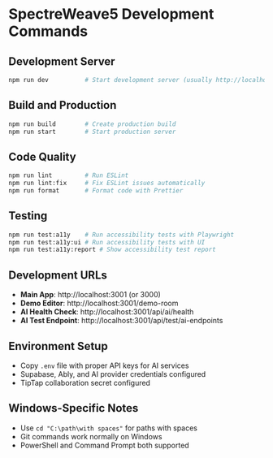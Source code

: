 # SpectreWeave5 Development Commands

## Development Server
```bash
npm run dev          # Start development server (usually http://localhost:3000 or 3001)
```

## Build and Production
```bash
npm run build        # Create production build
npm run start        # Start production server
```

## Code Quality
```bash
npm run lint         # Run ESLint
npm run lint:fix     # Fix ESLint issues automatically
npm run format       # Format code with Prettier
```

## Testing
```bash
npm run test:a11y    # Run accessibility tests with Playwright
npm run test:a11y:ui # Run accessibility tests with UI
npm run test:a11y:report # Show accessibility test report
```

## Development URLs
- **Main App**: http://localhost:3001 (or 3000)
- **Demo Editor**: http://localhost:3001/demo-room
- **AI Health Check**: http://localhost:3001/api/ai/health
- **AI Test Endpoint**: http://localhost:3001/api/test/ai-endpoints

## Environment Setup
- Copy `.env` file with proper API keys for AI services
- Supabase, Ably, and AI provider credentials configured
- TipTap collaboration secret configured

## Windows-Specific Notes
- Use `cd "C:\path\with spaces"` for paths with spaces
- Git commands work normally on Windows
- PowerShell and Command Prompt both supported